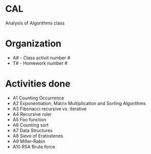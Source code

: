 # CAL
Analysis of Algorithms class

# Organization

* A# - Class activit number #
* T# - Homework number #

# Activities done

- A1  Counting Occurrence
- A2  Exponentiation, Matrix Multiplication and Sorting Algorithms
- A3  Fibonacci recursive vs. iterative
- A4  Recursive ruler
- A5  Foo function
- A6  Counting sort
- A7  Data Structures
- A8  Sieve of Eratostenes
- A9  Miller-Rabin
- A10 RSA Brute force

